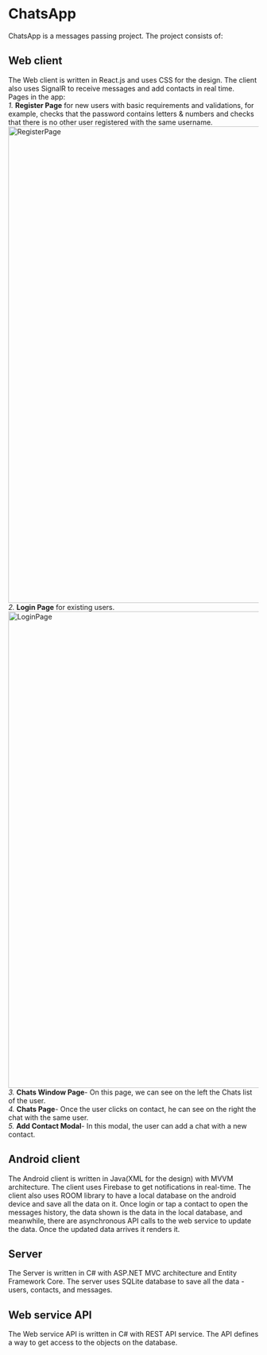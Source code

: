 # ChatsApp
ChatsApp is a messages passing project. The project consists of:

## Web client 
The Web client is written in React.js and uses CSS for the design. The client also uses SignalR to receive messages and add contacts in real time.  
Pages in the app:  
_1._ **Register Page** for new users with basic requirements and validations, for example, checks that the password contains letters & numbers and checks that there is no other user registered with the same username. <img width="960" alt="RegisterPage" src="https://user-images.githubusercontent.com/74676502/188276524-c9f986d3-1286-4b8a-9613-6df5a037fa81.png">  
_2._ **Login Page** for existing users. <img width="960" alt="LoginPage" src="https://user-images.githubusercontent.com/74676502/188276894-7f079443-49e2-4229-a420-dac22cbc88d2.png">  
_3._ **Chats Window Page**- On this page, we can see on the left the Chats list of the user.  
_4._ **Chats Page**- Once the user clicks on contact, he can see on the right the chat with the same user.  
_5._ **Add Contact Modal**- In this modal, the user can add a chat with a new contact.  

## Android client  
The Android client is written in Java(XML for the design) with MVVM architecture. The client uses Firebase to get notifications in real-time. The client also uses ROOM library to have a local database on the android device and save all the data on it. Once login or tap a contact to open the messages history, the data shown is the data in the local database, and meanwhile, there are asynchronous API calls to the web service to update the data. Once the updated data arrives it renders it.
## Server  
The Server is written in C# with ASP.NET MVC architecture and Entity Framework Core. The server uses SQLite database to save all the data - users, contacts, and messages.
## Web service API  
The Web service API is written in C# with REST API service. The API defines a way to get access to the objects on the database.
